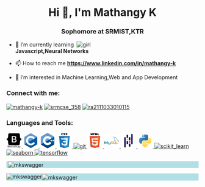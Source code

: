 <h1 align="center">Hi 👋, I'm Mathangy K</h1>
<h3 align="center">Sophomore at SRMIST,KTR</h3>
<img src="https://media.tenor.com/AlUkiGkR2j8AAAAC/new-game-ahagon-umiko-programming.gif" alt="girl" width="320" align="right">

- 🌱 I’m currently learning **Javascript,Neural Networks**

- 📫 How to reach me **https://www.linkedin.com/in/mathangy-k**
- 👀 I’m interested in Machine Learning,Web and App Development

<h3 align="left">Connect with me:</h3>
<p align="left">
<a href="https://linkedin.com/in/mathangy-k" target="blank"><img align="center" src="https://raw.githubusercontent.com/rahuldkjain/github-profile-readme-generator/master/src/images/icons/Social/linked-in-alt.svg" alt="mathangy-k" height="30" width="40" /></a>
<a href="https://www.codechef.com/users/srmcse_358" target="blank"><img align="center" src="https://cdn.jsdelivr.net/npm/simple-icons@3.1.0/icons/codechef.svg" alt="srmcse_358" height="30" width="40" /></a>
<a href="https://www.hackerrank.com/ra2111033010115" target="blank"><img align="center" src="https://raw.githubusercontent.com/rahuldkjain/github-profile-readme-generator/master/src/images/icons/Social/hackerrank.svg" alt="ra2111033010115" height="30" width="40" /></a>
</p>

<h3 align="left">Languages and Tools:</h3>
<p align="left"> <a href="https://getbootstrap.com" target="_blank" rel="noreferrer"> <img src="https://raw.githubusercontent.com/devicons/devicon/master/icons/bootstrap/bootstrap-plain-wordmark.svg" alt="bootstrap" width="40" height="40"/> </a> <a href="https://www.cprogramming.com/" target="_blank" rel="noreferrer"> <img src="https://raw.githubusercontent.com/devicons/devicon/master/icons/c/c-original.svg" alt="c" width="40" height="40"/> </a> <a href="https://www.w3schools.com/cpp/" target="_blank" rel="noreferrer"> <img src="https://raw.githubusercontent.com/devicons/devicon/master/icons/cplusplus/cplusplus-original.svg" alt="cplusplus" width="40" height="40"/> </a> <a href="https://www.w3schools.com/css/" target="_blank" rel="noreferrer"> <img src="https://raw.githubusercontent.com/devicons/devicon/master/icons/css3/css3-original-wordmark.svg" alt="css3" width="40" height="40"/> </a> <a href="https://git-scm.com/" target="_blank" rel="noreferrer"> <img src="https://www.vectorlogo.zone/logos/git-scm/git-scm-icon.svg" alt="git" width="40" height="40"/> </a> <a href="https://www.w3.org/html/" target="_blank" rel="noreferrer"> <img src="https://raw.githubusercontent.com/devicons/devicon/master/icons/html5/html5-original-wordmark.svg" alt="html5" width="40" height="40"/> </a> <a href="https://www.mysql.com/" target="_blank" rel="noreferrer"> <img src="https://raw.githubusercontent.com/devicons/devicon/master/icons/mysql/mysql-original-wordmark.svg" alt="mysql" width="40" height="40"/> </a> <a href="https://pandas.pydata.org/" target="_blank" rel="noreferrer"> <img src="https://raw.githubusercontent.com/devicons/devicon/2ae2a900d2f041da66e950e4d48052658d850630/icons/pandas/pandas-original.svg" alt="pandas" width="40" height="40"/> </a> <a href="https://www.python.org" target="_blank" rel="noreferrer"> <img src="https://raw.githubusercontent.com/devicons/devicon/master/icons/python/python-original.svg" alt="python" width="40" height="40"/> </a> <a href="https://scikit-learn.org/" target="_blank" rel="noreferrer"> <img src="https://upload.wikimedia.org/wikipedia/commons/0/05/Scikit_learn_logo_small.svg" alt="scikit_learn" width="40" height="40"/> </a> <a href="https://seaborn.pydata.org/" target="_blank" rel="noreferrer"> <img src="https://seaborn.pydata.org/_images/logo-mark-lightbg.svg" alt="seaborn" width="40" height="40"/> </a> <a href="https://www.tensorflow.org" target="_blank" rel="noreferrer"> <img src="https://www.vectorlogo.zone/logos/tensorflow/tensorflow-icon.svg" alt="tensorflow" width="40" height="40"/> </a> </p>


<p style="background-color:powderblue;">&nbsp;<img align="center" src="https://github-readme-stats.vercel.app/api?username=mkswagger&show_icons=true&locale=en" alt="mkswagger" /></p>
<p style="background-color:powderblue;"><img align="left" src="https://github-readme-stats.vercel.app/api/top-langs?username=mkswagger&show_icons=true&locale=en&layout=compact" alt="mkswagger" /></p>

<p style="background-color:powderblue;"><img align="center" src="https://github-readme-streak-stats.herokuapp.com/?user=mkswagger&" alt="mkswagger" /></p>


